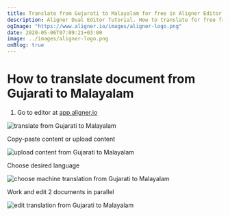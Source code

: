 ```yaml
---
title: Translate from Gujarati to Malayalam for free in Aligner Editor
description: Aligner Dual Editor Tutorial. How to translate for free from Gujarati to Malayalam. Aligner is multilingual document management platform. 
ogImage: "https://www.aligner.io/images/aligner-logo.png"
date: 2020-05-06T07:09:21+03:00
image: ../images/aligner-logo.png
onBlog: true
---
```


# How to translate document from Gujarati to Malayalam

1. Go to editor at [app.aligner.io](https://app.aligner.io "Aligner App web page")

![translate from Gujarati to Malayalam](../aligner-blank-editor.png "translate from Gujarati to Malayalam")

Copy-paste content or upload content

![upload content from Gujarati to Malayalam](../aligner-uploaded-document.png "upload content from Gujarati to Malayalam")

Choose desired language

![choose machine translation from Gujarati to Malayalam](../aligner-language-dropdown.png "choose machine translation from Gujarati to Malayalam")

Work and edit 2 documents in parallel

![edit translation from Gujarati to Malayalam](../aligner-double-sitded-editor.png "edit translation from Gujarati to Malayalam")

